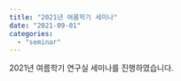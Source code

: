 ```yaml
---
title: "2021년 여름학기 세미나"
date: "2021-09-01"
categories:
  - "seminar"
---
```


2021년 여름학기 연구실 세미나를 진행하였습니다.